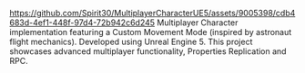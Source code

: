 https://github.com/Spirit30/MultiplayerCharacterUE5/assets/9005398/cdb4683d-4ef1-448f-97d4-72b942c6d245
Multiplayer Character implementation featuring a Custom Movement Mode (inspired by astronaut flight mechanics). Developed using Unreal Engine 5. This project showcases advanced multiplayer functionality, Properties Replication and RPC.
